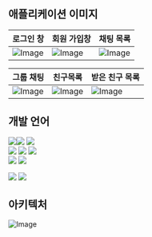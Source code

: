 ## 애플리케이션 이미지
| 로그인 창                                   | 회원 가입창                                                                                    | 채팅 목록                                   |
|-----------------------------------------|-------------------------------------------------------------------------------------------|-----------------------------------------|
| ![Image](https://github.com/user-attachments/assets/8564c3a6-b7c6-4e31-a2f1-f6179274d1c3) | ![Image](https://github.com/user-attachments/assets/c429f179-ffe2-4442-8b1f-45ecb6066777) |![Image](https://github.com/user-attachments/assets/b84749c6-6077-4464-b5de-cac44a633e21) |

| 그룹 채팅                                   | 친구목록                                    | 받은 친구 목록                                |
|-----------------------------------------|-----------------------------------------|-----------------------------------------|
| ![Image](https://github.com/user-attachments/assets/9541250b-29df-4b5d-babb-573e88f9d3a1) | ![Image](https://github.com/user-attachments/assets/f228afee-5262-44a8-99ae-75a085c2a92f) | ![Image](https://github.com/user-attachments/assets/de7973b9-d564-4489-954a-ecccb7c989af) |



## 개발 언어 

<img src="https://img.shields.io/badge/Spring Boot-6DB33F?style=for-the-badge&logo=SpringBoot&logoColor=white"/><img src="https://img.shields.io/badge/Gradle-02303A?style=for-the-badge&logo=Gradle&logoColor=white"/> <img src="https://img.shields.io/badge/Spring Data Jpa-0078D4?style=for-the-badge"/>  
<img src="https://img.shields.io/badge/Spring Security-6DB33F ?style=for-the-badge&logo=SpringSecurity&logoColor=white"/> <img src="https://img.shields.io/badge/MySQL-F78D0A?style=for-the-badge&logo=MySQL&logoColor=#4479A1"/> <img src="https://img.shields.io/badge/Redis-CC0200?style=for-the-badge&logo=Redis&logoColor=white"/>  
<img src="https://img.shields.io/badge/Kafka-0096D6?style=for-the-badge&logo=apachekafka&logoColor=231F20"/>  <img src="https://img.shields.io/badge/Docker-%230db7ed.svg?style=for-the-badge&logo=Docker&logoColor=white"/>

<img src="https://img.shields.io/badge/React-1A192B?style=for-the-badge&logo=react&logoColor=61DAFB"/> <img src="https://img.shields.io/badge/tailwindcss-6DB33F?style=for-the-badge&logo=tailwindcss&logoColor=white"/>


## 아키텍처

![Image](https://github.com/user-attachments/assets/b44174d0-2326-4c6b-bd91-f44946f258da)

